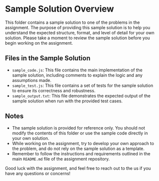 # Sample Solution Overview

This folder contains a sample solution to one of the problems in the assignment. The purpose of providing this sample solution is to help you understand the expected structure, format, and level of detail for your own solution. Please take a moment to review the sample solution before you begin working on the assignment.

## Files in the Sample Solution

- `sample_code.js`: This file contains the main implementation of the sample solution, including comments to explain the logic and any assumptions made.
- `sample_test.js`: This file contains a set of tests for the sample solution to ensure its correctness and robustness.
- `sample_output.txt`: This file demonstrates the expected output of the sample solution when run with the provided test cases.

## Notes

- The sample solution is provided for reference only. You should not modify the contents of this folder or use the sample code directly in your own solution.
- While working on the assignment, try to develop your own approach to the problem, and do not rely on the sample solution as a template.
- Remember to follow the instructions and requirements outlined in the main `README.md` file of the assignment repository.

Good luck with the assignment, and feel free to reach out to the us if you have any questions or concerns!
